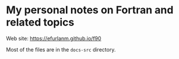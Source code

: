 # My personal notes on Fortran and related topics

Web site: https://efurlanm.github.io/f90

Most of the files are in the `docs-src` directory.
